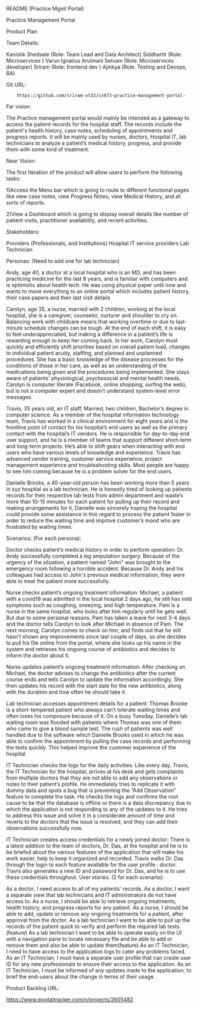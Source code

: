 README (Practice Mgmt Portal)


Practice Management Portal

Product Plan


Team Details:

Kanishk Shedsale (Role: Team Lead and Data Architect)
Siddharth (Role: Microservices )
Varun Ignatius Arulmani Selvam (Role: Microservices developer)
Sriram (Role: frontend dev )
Ajinkya (Role: Testing and Devops, BA)

Git URL:

        https://github.com/sriram-vt32/cs673-practice-management-portal-



Far vision:

The Practice management portal would mainly be intended as a gateway to access the patient records for the hospital staff. The records include the patient's health history, case notes, scheduling of appointments and progress reports. It will be mainly used by nurses, doctors, Hospital IT, lab technicians to analyze a patient’s medical history, progress, and provide them with some kind of treatment.

Near Vision:

The first Iteration of the product will allow users to perform the following tasks:

1)Access the Menu bar which is going to route to different functional pages like view case notes, view Progress Notes, view Medical History, and all sorts of reports.

2)View a Dashboard which is going to display overall details like number of patient visits, practitioner availability, and recent activities.


Stakeholders:

Providers (Professionals, and Institutions)
Hospital IT service providers
Lab Technician

Personas: (Need to add one for lab technician)


Andy, age 40, a doctor at a local hospital who is an MD, and has been practicing medicine for the last 8 years, and is familiar with computers and is optimistic about health tech. He was using physical paper until now and wants to move everything to an online portal which includes patient history, their case papers and their last visit details


Carolyn, age 35, a nurse, married with 2 children, working at the local hospital, she is a caregiver, counselor, nurturer and shoulder to cry on. Balancing work with childcare means that working overtime or due to last-minute schedule changes can be tough. At the end of each shift, it is easy to feel underappreciated, but making a difference in a patient’s life is rewarding enough to keep her coming back. In her work, Carolyn must quickly and efficiently shift priorities based on overall patient load, changes to individual patient acuity, staffing, and planned and unplanned procedures. She has a basic knowledge of the disease processes for the conditions of those in her care, as well as an understanding of the medications being given and the procedures being implemented. She stays aware of patients’ physiological, psychosocial and mental health needs. Carolyn is computer literate (Facebook, online shopping, surfing the web), but is not a computer expert and doesn’t understand system-level error messages.

Travis, 35 years old, an IT staff, Married, two children, Bachelor’s degree in computer science. As a member of the hospital information technology team, Travis has worked in a clinical environment for eight years and is the frontline point of contact for his hospital’s end users as well as the primary contact with the hospital’s IT vendors. He is responsible for day-to-day end user support, and he is a member of teams that support different short-term and long-term projects. He’s able to shift gears when interacting with end users who have various levels of knowledge and experience. Travis has advanced vendor training, customer service experience, project management experience and troubleshooting skills. Most people are happy to see him coming because he is a problem solver for the end users.

Danielle Brooks, a 40-year-old person has been working more than 5 years in xyz hospital as a lab technician. He is honestly tired of looking up patients records for their respective lab tests from admin department and waste’s more than 10-15 minutes for each patient for pulling up their record and making arrangements for it, Danielle was sincerely hoping the hospital could provide some assistance in this regard to process the patient faster in order to reduce the waiting time and improve customer’s mood who are frustrated by waiting times.


Scenarios: (For each persona):


Doctor checks patient’s medical history in order to perform operation:
Dr. Andy successfully completed a leg amputation surgery. Because of the urgency of the situation, a patient named "John" was brought to the emergency room following a horrible accident. Because Dr. Andy and his colleagues had access to John's previous medical information, they were able to treat the patient more successfully.


Nurse checks patient’s ongoing treatment information:
Michael, a patient with a covid19 was admitted in the local hospital 2 days ago, he still has mild symptoms such as coughing, sneezing, and high temperature. Pam is a nurse in the same hospital, who looks after him regularly until he gets well. But due to some personal reasons, Pam has taken a leave for next 3-4 days and the doctor tells Carolyn to look after Michael in absence of Pam. The next morning, Carolyn comes to check on him, and finds out that he still hasn’t shown any improvements since last couple of days, so she decides to pull his file online from the portal, where she looks up his name in the system and retrieves his ongoing course of antibiotics and decides to inform the doctor about it.


Nurse updates patient’s ongoing treatment information:
After checking on Michael, the doctor advises to change the antibiotics after the current course ends and tells Carolyn to update the information accordingly. She then updates his record with the start date for the new antibiotics, along with the duration and how often he should take it.



Lab technician accesses appointment details for a patient:
Thomas Brooke is a short-tempered patient who always can’t tolerate waiting times and often loses his composure because of it. On a busy Tuesday, Danielle’s lab waiting room was flooded with patients where Thomas was one of them who came to give a blood sample test. The rush of patients was well handled due to the software which Danielle Brooks used in which he was able to confirm the appointment by pulling the case records and performing the tests quickly. This helped improve the customer experience of the hospital.


 IT Technician checks the logs for the daily activities:                                Like every day, Travis, the IT Technician for the hospital, arrives at his desk and gets complaints from multiple doctors that they are not able to add any observations or notes to their patient’s profile. He immediately tries to replicate it with dummy data and spots a bug that is preventing the “Add Observation” feature to complete the task. He checks the logs and confirms the root cause to be that the database is offline or there is a data discrepancy due to which the application is not responding to any of the updates to it. He tries to address this issue and solve it in a considerate amount of time and reverts to the doctors that the issue is resolved, and they can add their observations successfully now.

IT Technician creates access credentials for a newly joined doctor:                There is a latest addition to the team of doctors, Dr. Das, at the hospital and he is to be briefed about the various features of the application that will make his work easier, help to keep it organized and recorded. Travis walks Dr. Das through the login to each feature available for the user profile : doctor. Travis also generates a new ID and password for Dr. Das, and he is to use these credentials throughout.
User stories: (2 for each scenario):


 As a doctor, I need access to all of my patients' records.
 As a doctor, I want a separate view that lab technicians and IT administrators do not have access to.
As a nurse, I should be able to retrieve ongoing treatments, health history, and progress reports for any patient.
As a nurse, I should be able to add, update or remove any ongoing treatments for a patient, after approval from the doctor.
As a lab technician I want to be able to pull up the records of the patient quick to verify and perform the required lab tests. (feature)
As a lab technician I want to be able to operate easily on the UI with a navigation pane to locate necessary file and be able to add or remove them and also be able to update them(feature)
As an IT Technician, I need to have access to the application logs to cater any problems faced.
As an IT Technician, I must have a separate user profile that can create user ID for any new professionals to ensure their access to the application.
As an IT Technician, I must be informed of any updates made to the application, to brief the end-users about the change in terms of their usage.


Product Backlog URL:

https://www.pivotaltracker.com/n/projects/2605482
